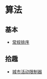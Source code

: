 # 算法
## 基本
* [常规排序](../../../../main/java/com/yubiaohyb/sharedemo/algorithm/sort/package-info.java)

## 拾趣
* [城市活动限制器](../../../../test/java/com/yubiaohyb/sharedemo/algorithm/trick/cityactivitylimiter/CityActivityLimiter.java)